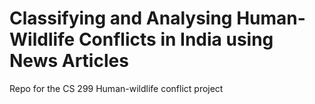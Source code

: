 # Classifying and Analysing Human-Wildlife Conflicts in India using News Articles
Repo for the CS 299 Human-wildlife conflict project
